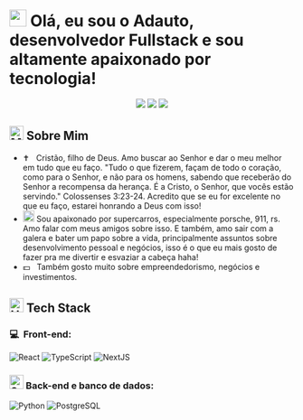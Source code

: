 <h1> <img src="https://raw.githubusercontent.com/Tarikul-Islam-Anik/Animated-Fluent-Emojis/master/Emojis/Hand%20gestures/Waving%20Hand%20Medium%20Skin%20Tone.png" width="30px"> Olá, eu sou o Adauto, desenvolvedor Fullstack e sou altamente apaixonado por tecnologia!</h1>
<p align="center">
<a href="https://www.linkedin.com/in/adautodorta/"><img src="https://img.shields.io/badge/-@adautodorta-0077B5?style=flat-square&logo=Linkedin&logoColor=white"/></a>
<a href="https://instagram.com/adautodorta"><img src="https://img.shields.io/badge/-@adautodorta_-E4405F?style=flat-square&logo=Instagram&logoColor=white"/></a>
<a href="mailto:adautodortafilho@gmail.com"><img src="https://img.shields.io/badge/-adautodortafilho@gmail.com-D14836?style=flat-square&logo=Gmail&logoColor=white"/></a>
</p>

<h2> <img src="https://raw.githubusercontent.com/Tarikul-Islam-Anik/Animated-Fluent-Emojis/master/Emojis/People%20with%20professions/Man%20Technologist%20Medium%20Skin%20Tone.png" alt="Man Technologist Medium Skin Tone" width="25" height="25" /> Sobre Mim </h2>

- ✝️ &nbsp; Cristão, filho de Deus. Amo buscar ao Senhor e dar o meu melhor em tudo que eu faço. "Tudo o que fizerem, façam de todo o coração, como para o Senhor, e não para os homens, sabendo que receberão do Senhor a recompensa da herança. É a Cristo, o Senhor, que vocês estão servindo." Colossenses 3:23-24. Acredito que se eu for excelente no que eu faço, estarei honrando a Deus com isso!
- <img src="https://raw.githubusercontent.com/Tarikul-Islam-Anik/Animated-Fluent-Emojis/master/Emojis/Travel%20and%20places/Racing%20Car.png" alt="Racing Car" width="20" height="20" /> Sou apaixonado por supercarros, especialmente porsche, 911, rs. Amo falar com meus amigos sobre isso. E também, amo sair com a galera e bater um papo sobre a vida, principalmente assuntos sobre desenvolvimento pessoal e negócios, isso é o que eu mais gosto de fazer pra me divertir e esvaziar a cabeça haha!
- 💵 &nbsp; Também gosto muito sobre empreendedorismo, negócios e investimentos.


<h2> <img src="https://raw.githubusercontent.com/Tarikul-Islam-Anik/Animated-Fluent-Emojis/master/Emojis/Objects/Hammer%20and%20Wrench.png" alt="Hammer and Wrench" width="25" height="25" /> Tech Stack</h2>
<h3>💻 &nbsp;Front-end:</h3>

![React](https://img.shields.io/badge/-React-333333?style=flat&logo=react)
![TypeScript](https://img.shields.io/badge/-TypeScript-333333?style=flat&logo=typescript&logoColor=2D79C7)
![NextJS](https://img.shields.io/badge/-NextJS-333333?style=flat&logo=next.js)

<h3><img src="https://raw.githubusercontent.com/Tarikul-Islam-Anik/Animated-Fluent-Emojis/master/Emojis/Objects/Gear.png" alt="Gear" width="25" height="25" /> Back-end e banco de dados:</h3>

![Python](https://img.shields.io/badge/-Python-333333?style=flat&logo=python)
![PostgreSQL](https://img.shields.io/badge/-PostgreSQL-333333?style=flat&logo=postgresql)

